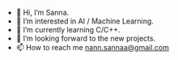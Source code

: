 - 👋 Hi, I’m Sanna.
- 👀 I’m interested in AI / Machine Learning.
- 🌱 I’m currently learning C/C++.
- 💞️ I’m looking forward to the new projects.
- 📫 How to reach me nann.sannaa@gmail.com

<!---
mutieta/mutieta is a ✨ special ✨ repository because its `README.md` (this file) appears on your GitHub profile.
You can click the Preview link to take a look at your changes.
--->

